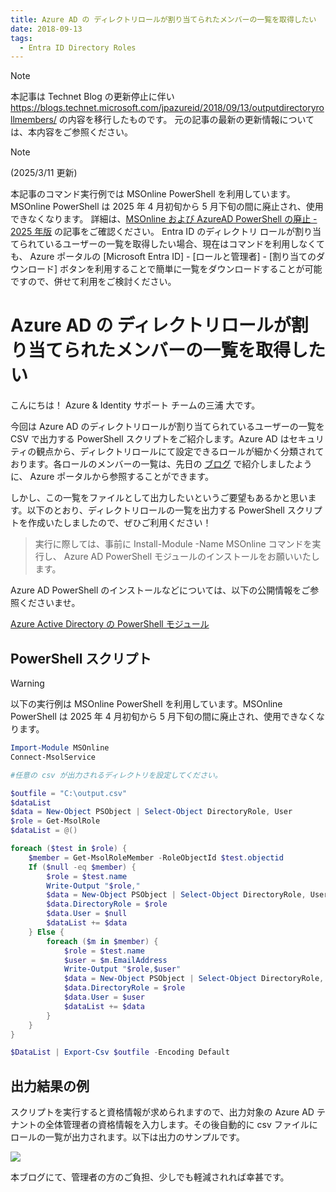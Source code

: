 ```yaml
---
title: Azure AD の ディレクトリロールが割り当てられたメンバーの一覧を取得したい
date: 2018-09-13
tags:
  - Entra ID Directory Roles
---
```


> [!NOTE]
> 本記事は Technet Blog の更新停止に伴い https://blogs.technet.microsoft.com/jpazureid/2018/09/13/outputdirectoryrollmembers/ の内容を移行したものです。
> 元の記事の最新の更新情報については、本内容をご参照ください。

> [!NOTE]
>
> (2025/3/11 更新)
>
> 本記事のコマンド実行例では MSOnline PowerShell を利用しています。MSOnline PowerShell は 2025 年 4 月初旬から 5 月下旬の間に廃止され、使用できなくなります。
> 詳細は、[MSOnline および AzureAD PowerShell の廃止 - 2025 年版](../azure-active-directory/msonline-and-azuread-powershell-retirement.md) の記事をご確認ください。
> Entra ID のディレクトリ ロールが割り当てられているユーザーの一覧を取得したい場合、現在はコマンドを利用しなくても、 Azure ポータルの [Microsoft Entra ID] - [ロールと管理者] - [割り当てのダウンロード] ボタンを利用することで簡単に一覧をダウンロードすることが可能ですので、併せて利用をご検討ください。


# Azure AD の ディレクトリロールが割り当てられたメンバーの一覧を取得したい

こんにちは！ Azure & Identity サポート チームの三浦 大です。

今回は Azure AD のディレクトリロールが割り当てられているユーザーの一覧を CSV で出力する PowerShell スクリプトをご紹介します。Azure AD はセキュリティの観点から、ディレクトリロールにて設定できるロールが細かく分類されております。各ロールのメンバーの一覧は、先日の [ブログ](./roles-and-administrators.md) で紹介しましたように、 Azure ポータルから参照することができます。

しかし、この一覧をファイルとして出力したいというご要望もあるかと思います。以下のとおり、ディレクトリロールの一覧を出力する PowerShell スクリプトを作成いたしましたので、ぜひご利用ください！

> 実行に際しては、事前に Install-Module -Name MSOnline コマンドを実行し、 Azure AD PowerShell モジュールのインストールをお願いいたします。

Azure AD PowerShell のインストールなどについては、以下の公開情報をご参照くださいませ。

[Azure Active Directory の PowerShell モジュール](./powershell-module.md)

## PowerShell スクリプト

> [!WARNING]
> 以下の実行例は MSOnline PowerShell を利用しています。MSOnline PowerShell は 2025 年 4 月初旬から 5 月下旬の間に廃止され、使用できなくなります。

```powershell
Import-Module MSOnline
Connect-MsolService

#任意の csv が出力されるディレクトリを設定してください。

$outfile = "C:\output.csv"
$dataList
$data = New-Object PSObject | Select-Object DirectoryRole, User
$role = Get-MsolRole
$dataList = @()

foreach ($test in $role) {
    $member = Get-MsolRoleMember -RoleObjectId $test.objectid
    If ($null -eq $member) {
        $role = $test.name
        Write-Output "$role,"
        $data = New-Object PSObject | Select-Object DirectoryRole, User
        $data.DirectoryRole = $role
        $data.User = $null
        $dataList += $data
    } Else {
        foreach ($m in $member) {
            $role = $test.name
            $user = $m.EmailAddress
            Write-Output "$role,$user"
            $data = New-Object PSObject | Select-Object DirectoryRole, User
            $data.DirectoryRole = $role
            $data.User = $user
            $dataList += $data
        }
    }
}

$DataList | Export-Csv $outfile -Encoding Default
```

## 出力結果の例

スクリプトを実行すると資格情報が求められますので、出力対象の Azure AD テナントの全体管理者の資格情報を入力します。その後自動的に csv ファイルにロールの一覧が出力されます。以下は出力のサンプルです。

![](./output-directory-roll-members/output-directory-roll-member011.png)

本ブログにて、管理者の方のご負担、少しでも軽減されれば幸甚です。
